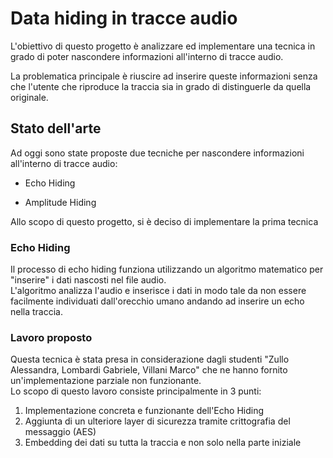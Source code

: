 # Data hiding in tracce audio

L'obiettivo di questo progetto è analizzare ed implementare una tecnica in grado di poter nascondere informazioni all'interno di tracce audio.

La problematica principale è riuscire ad inserire queste informazioni senza che l'utente che riproduce la traccia sia in grado di distinguerle da quella originale.

## Stato dell'arte

Ad oggi sono state proposte due tecniche per nascondere informazioni all'interno di tracce audio:

- Echo Hiding

- Amplitude Hiding

Allo scopo di questo progetto, si è deciso di implementare la prima tecnica

### Echo Hiding

Il processo di echo hiding funziona utilizzando un algoritmo matematico per "inserire" i dati nascosti nel file audio. \
L'algoritmo analizza l'audio e inserisce i dati in modo tale da non essere facilmente individuati dall'orecchio umano andando ad inserire un echo nella traccia. 

### Lavoro proposto

Questa tecnica è stata presa in considerazione dagli studenti "Zullo Alessandra, Lombardi Gabriele, Villani Marco" che ne hanno fornito un'implementazione parziale non funzionante. \
Lo scopo di questo lavoro consiste principalmente in 3 punti:

1. Implementazione concreta e funzionante dell'Echo Hiding
2. Aggiunta di un ulteriore layer di sicurezza tramite crittografia del messaggio (AES)
3. Embedding dei dati su tutta la traccia e non solo nella parte iniziale
